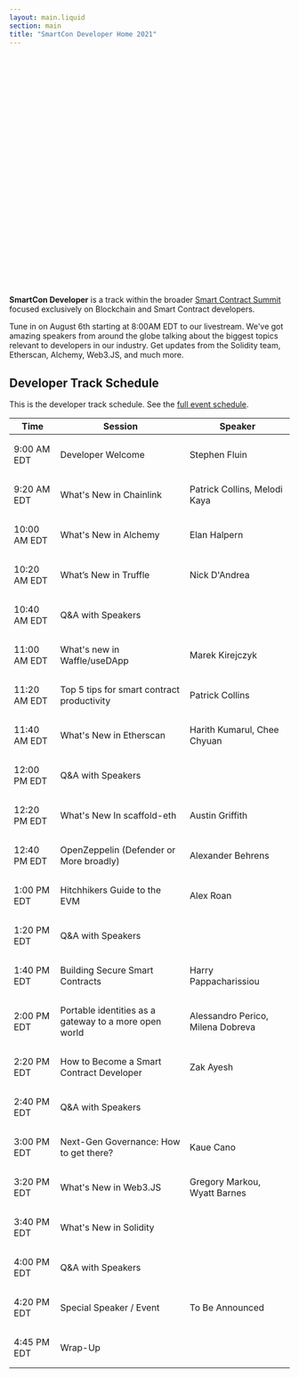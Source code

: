 ```yaml
---
layout: main.liquid
section: main
title: "SmartCon Developer Home 2021"
---
```

<div style="width:100%;height:400px;background-image:url('https://assets.website-files.com/5ecd2e386705c9f699774c3f/60ba034259eb410fc292568f_scs1-opengraph.jpg');background-size:contain;background-position:center;background-repeat:no-repeat;margin-bottom:32px;"></div>

**SmartCon Developer** is a track within the broader [Smart Contract Summit](https://www.smartcontractsummit.io/) focused exclusively on Blockchain and Smart Contract developers.

Tune in on August 6th starting at 8:00AM EDT to our livestream. We've got amazing speakers from around the globe talking about the biggest topics relevant to developers in our industry. Get updates from the Solidity team, Etherscan, Alchemy, Web3.JS, and much more.

<style>td {padding: 16px 8px;}</style>

## Developer Track Schedule
This is the developer track schedule. See the [full event schedule](https://hopin.com/events/smart-contract-summit-1#schedule).

| Time      | Session | Speaker |
| ----------- | ----------- | --- |
| 9:00 AM EDT | Developer Welcome |  Stephen Fluin
| 9:20 AM EDT | What's New in Chainlink | Patrick Collins, Melodi Kaya
| 10:00 AM EDT	| What's New in Alchemy | Elan Halpern
| 10:20 AM EDT	| What’s New in Truffle | Nick D'Andrea
| 10:40 AM EDT	| Q&A with Speakers | 
| 11:00 AM EDT	| What's new in Waffle/useDApp | Marek Kirejczyk
| 11:20 AM EDT	| Top 5 tips for smart contract productivity | Patrick Collins
| 11:40 AM EDT	| What's New in Etherscan | Harith Kumarul, Chee Chyuan
| 12:00 PM EDT	| Q&A with Speakers | 
| 12:20 PM EDT	| What's New In scaffold-eth | Austin Griffith
| 12:40 PM EDT	| OpenZeppelin (Defender or More broadly) | Alexander Behrens
| 1:00 PM EDT	| Hitchhikers Guide to the EVM | Alex Roan
| 1:20 PM EDT	| Q&A with Speakers | 
| 1:40 PM EDT	| Building Secure Smart Contracts | Harry Pappacharissiou
| 2:00 PM EDT	| Portable identities as a gateway to a more open world | Alessandro Perico, Milena Dobreva
| 2:20 PM EDT	| How to Become a Smart Contract Developer | Zak Ayesh
| 2:40 PM EDT	| Q&A with Speakers  | 
| 3:00 PM EDT	| Next-Gen Governance: How to get there? | Kaue Cano
| 3:20 PM EDT	| What's New in Web3.JS | Gregory Markou, Wyatt Barnes
| 3:40 PM EDT	| What's New in Solidity | 
| 4:00 PM EDT	| Q&A with Speakers  | 
| 4:20 PM EDT	| Special Speaker / Event | To Be Announced
| 4:45 PM EDT	| Wrap-Up | 



